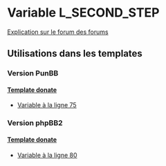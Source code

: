 # Variable L_SECOND_STEP
[Explication sur le forum des forums](http://forum.forumactif.com/t294113-listing-des-variables#L_SECOND_STEP)

## Utilisations dans les templates

### Version PunBB

#### [Template donate](punbb/donate.md)
* [Variable à la ligne 75](../punbb/donate.tpl#L75)

### Version phpBB2

#### [Template donate](subsilver/donate.md)
* [Variable à la ligne 80](../subsilver/donate.tpl#L80)